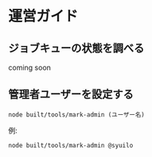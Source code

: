 # 運営ガイド

## ジョブキューの状態を調べる
coming soon

## 管理者ユーザーを設定する
``` shell
node built/tools/mark-admin (ユーザー名)
```

例:
``` shell
node built/tools/mark-admin @syuilo
```
